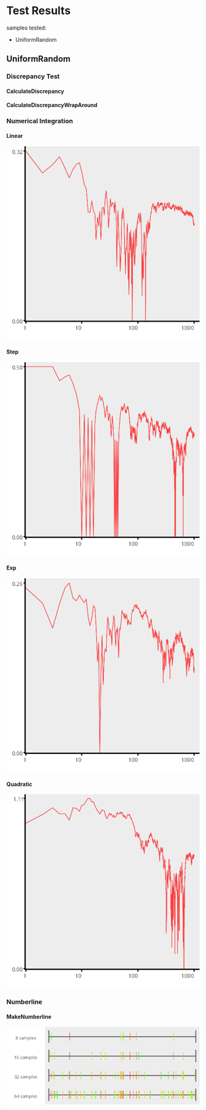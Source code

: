 # Test Results
 samples tested:
* UniformRandom
## UniformRandom
### Discrepancy Test
#### CalculateDiscrepancy
#### CalculateDiscrepancyWrapAround
### Numerical Integration
#### Linear
![UniformRandom](../../../samples/_1d/uniform_random/Linear_UniformRandom.png)  
#### Step
![UniformRandom](../../../samples/_1d/uniform_random/Step_UniformRandom.png)  
#### Exp
![UniformRandom](../../../samples/_1d/uniform_random/Exp_UniformRandom.png)  
#### Quadratic
![UniformRandom](../../../samples/_1d/uniform_random/Quadratic_UniformRandom.png)  
### Numberline
#### MakeNumberline
![UniformRandom](../../../samples/_1d/uniform_random/MakeNumberline_UniformRandom.png)  
